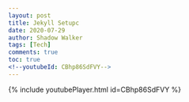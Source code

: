 ```yaml
---
layout: post
title: Jekyll Setupc
date: 2020-07-29
author: Shadow Walker
tags: [Tech]
comments: true
toc: true
<!--youtubeId: CBhp86SdFVY-->
---
```


{% include youtubePlayer.html id=CBhp86SdFVY %}

